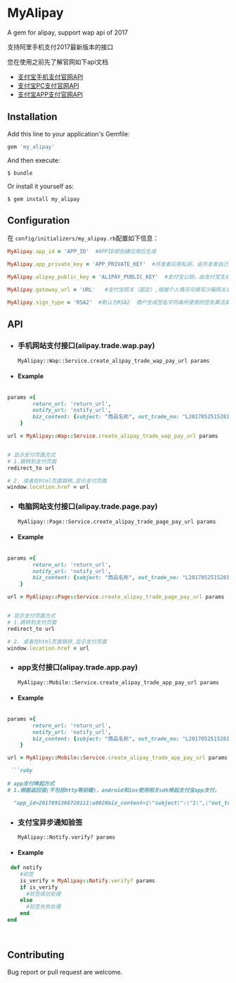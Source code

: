 # MyAlipay

A gem for alipay, support wap api of 2017

支持阿里手机支付2017最新版本的接口

您在使用之前先了解官网如下api文档
- [支付宝手机支付官网API](https://docs.open.alipay.com/203)
- [支付宝PC支付官网API](https://docs.open.alipay.com/270)
- [支付宝APP支付官网API](https://docs.open.alipay.com/204)
## Installation

Add this line to your application's Gemfile:

```ruby
gem 'my_alipay'
```

And then execute:

    $ bundle

Or install it yourself as:

    $ gem install my_alipay

## Configuration


在 ```config/initializers/my_alipay.rb```配置如下信息：

```ruby
MyAlipay.app_id = 'APP_ID'  #APPID即创建应用后生成

MyAlipay.app_private_key = 'APP_PRIVATE_KEY'  #开发者应用私钥，由开发者自己生成

MyAlipay.alipay_public_key = 'ALIPAY_PUBLIC_KEY'  #支付宝公钥，由支付宝生成

MyAlipay.gateway_url = 'URL'   #支付宝网关（固定）,根据个人情况可填写沙箱网关或者正式网关

MyAlipay.sign_type = 'RSA2'  #默认为RSA2  商户生成签名字符串所使用的签名算法类型，目前支持RSA2和RSA，推荐使用RSA2

```

## API


- ### 手机网站支付接口(alipay.trade.wap.pay)

    ```MyAlipay::Wap::Service.create_alipay_trade_wap_pay_url params```

- #### Example

```ruby

params ={
        return_url: 'return_url',
        notify_url: 'notify_url',
        biz_content: {subject: "商品名称", out_trade_no: "L2017052515281049",total_amount: "10.00"}
    }

url = MyAlipay::Wap::Service.create_alipay_trade_wap_pay_url params


# 显示支付页面方式
# 1.跳转到支付页面
redirect_to url 

# 2. 或者在html页面跳转,显示支付页面
window.location.href = url

```


- ### 电脑网站支付接口(alipay.trade.page.pay)

    ```MyAlipay::Page::Service.create_alipay_trade_page_pay_url params```

- #### Example

```ruby

params ={
        return_url: 'return_url',
        notify_url: 'notify_url',
        biz_content: {subject: "商品名称", out_trade_no: "L2017052515281050",total_amount: "10.00"}
    }

url = MyAlipay::Page::Service.create_alipay_trade_page_pay_url params


# 显示支付页面方式
# 1.跳转到支付页面
redirect_to url 

# 2. 或者在html页面跳转,显示支付页面
window.location.href = url

```

- ### app支付接口(alipay.trade.app.pay)

    ```MyAlipay::Mobile::Service.create_alipay_trade_app_pay_url params```

- #### Example

```ruby

params ={
        return_url: 'return_url',
        notify_url: 'notify_url',
        biz_content: {subject: "商品名称", out_trade_no: "L2017052515281049",total_amount: "10.00"}
    }

url = MyAlipay::Mobile::Service.create_alipay_trade_app_pay_url params

 ```ruby
 
# app支付唤起方式
# 1.根据返回值(不包括http等前缀)，android和ios使用相关sdk唤起支付宝app支付，

  "app_id=2017091308720111\u0026biz_content={\"subject\":\"1\",\"out_trade_no\":12555,\"total_amount\":0.99,\"product_code\":\"QUICK_MSECURITY_PAY\"}\u0026charset=UTF-8\u0026method=alipay.trade.app.pay\u0026notify_url=http://test-api-server.ihaveu.com/api/pay/alipays/notify\u0026sign_type=RSA2\u0026timestamp=2017-11-01 09:54:45\u0026version=1.0\u0026sign=YLVYTiTUK11hSt6z9m67Q70bgEHr4Dawm07%2Bz5LP3Oe%2FlW%2BEKiO%2BizWfx8%2FFZTwkKFxjJLA%2BEmtnYqc4bsbAvOGhG3pJ2AZUVZUglpd%2FhSFpWdrFboEhlhOtguyOngGVk4IBi5ngqCmCHODZJYaUYl3W2cWpjjBtSnPgkNYva628nouSAMWHMnmjgy7k%2B9ef6%2FSXig3yndzEQBYpgq3CZw%2F77Ga2sIYgTu9%2BLvoepVCznlhcgVtj0LjLL7lAbiXFpuHx%2B%2F2NSNDAfhuEbu6AKtF6KU0rbl3FDdOXd0OFX8nnT%2FmN7GpItlYb5NB0%2BoeCcenv7f%2FTrJ3fwyAKcCtPhg%3D%3D"
  ```



- ### 支付宝异步通知验签

    ```MyAlipay::Notify.verify? params```
    
- #### Example

```ruby
 def notify
    #验签
    is_verify = MyAlipay::Notify.verify? params
    if is_verify
      #验签成功处理
    else
      #验签失败处理
    end
end
 
   

```


## Contributing

Bug report or pull request are welcome.

